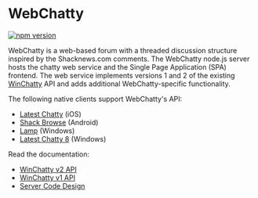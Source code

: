 # WebChatty
[![npm version](https://badge.fury.io/js/webchatty.svg)](http://badge.fury.io/js/webchatty)

WebChatty is a web-based forum with a threaded discussion structure inspired by the Shacknews.com comments.  The WebChatty node.js server hosts the chatty web service and the Single Page Application (SPA) frontend.  The web service implements versions 1 and 2 of the existing [WinChatty](https://github.com/electroly/winchatty-server) API and adds additional WebChatty-specific functionality.

The following native clients support WebChatty's API:
- [Latest Chatty](https://itunes.apple.com/us/app/latest-chatty/id287316743?mt=8) (iOS)
- [Shack Browse](https://play.google.com/store/apps/details?id=net.woggle.shackbrowse&hl=en) (Android)
- [Lamp](http://shackwiki.com/wiki/Lamp) (Windows)
- [Latest Chatty 8](https://www.microsoft.com/en-us/store/apps/latest-chatty-8/9wzdncrdklbd) (Windows)

Read the documentation:
- [WinChatty v2 API](https://github.com/webchatty/webchatty/blob/master/doc/winchatty-v2-api.md)
- [WinChatty v1 API](https://github.com/webchatty/webchatty/blob/master/doc/winchatty-v1-api.md)
- [Server Code Design](https://github.com/webchatty/webchatty/blob/master/doc/code-design.md)
